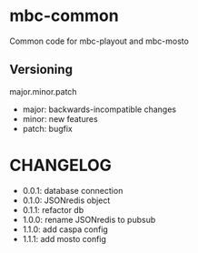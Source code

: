 mbc-common
==========

Common code for mbc-playout and mbc-mosto

Versioning
----------
major.minor.patch
* major: backwards-incompatible changes
* minor: new features
* patch: bugfix

CHANGELOG
=========

- 0.0.1: database connection
- 0.1.0: JSONredis object
- 0.1.1: refactor db
- 1.0.0: rename JSONredis to pubsub
- 1.1.0: add caspa config
- 1.1.1: add mosto config
